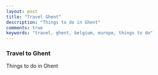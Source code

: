 ```yaml
---
layout: post
title: "Travel Ghent"
description: "Things to do in Ghent"
comments: true
keywords: "travel, ghent, belgium, europe, things to do"
---
```


### Travel to Ghent

Things to do in Ghent